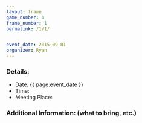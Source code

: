 ```yaml
---
layout: frame
game_number: 1
frame_number: 1
permalink: /1/1/


event_date: 2015-09-01
organizer: Ryan
---
```



### Details:
- Date: {{ page.event_date }}
- Time: 
- Meeting Place: 

### Additional Information: (what to bring, etc.)

